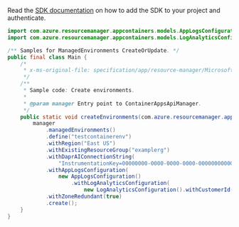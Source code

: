 Read the [SDK documentation](https://github.com/Azure/azure-sdk-for-java/blob/azure-resourcemanager-appcontainers_1.0.0-beta.2/sdk/appcontainers/azure-resourcemanager-appcontainers/README.md) on how to add the SDK to your project and authenticate.

```java
import com.azure.resourcemanager.appcontainers.models.AppLogsConfiguration;
import com.azure.resourcemanager.appcontainers.models.LogAnalyticsConfiguration;

/** Samples for ManagedEnvironments CreateOrUpdate. */
public final class Main {
    /*
     * x-ms-original-file: specification/app/resource-manager/Microsoft.App/stable/2022-03-01/examples/ManagedEnvironments_CreateOrUpdate.json
     */
    /**
     * Sample code: Create environments.
     *
     * @param manager Entry point to ContainerAppsApiManager.
     */
    public static void createEnvironments(com.azure.resourcemanager.appcontainers.ContainerAppsApiManager manager) {
        manager
            .managedEnvironments()
            .define("testcontainerenv")
            .withRegion("East US")
            .withExistingResourceGroup("examplerg")
            .withDaprAIConnectionString(
                "InstrumentationKey=00000000-0000-0000-0000-000000000000;IngestionEndpoint=https://northcentralus-0.in.applicationinsights.azure.com/")
            .withAppLogsConfiguration(
                new AppLogsConfiguration()
                    .withLogAnalyticsConfiguration(
                        new LogAnalyticsConfiguration().withCustomerId("string").withSharedKey("string")))
            .withZoneRedundant(true)
            .create();
    }
}
```
